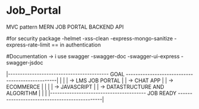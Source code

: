 # Job_Portal

MVC pattern MERN JOB PORTAL BACKEND API

#for security package
-helmet
-xss-clean
-express-mongo-sanitize
-express-rate-limit == in authentication

#Documentation
-> i use swagger
-swagger-doc
-swagger-ui-express
-swagger-jsdoc



|------------------------------------------ GOAL -------------------------------------------------|
|													                                                                        |
|        -> LMS JOB PORTAL								                                                        |
|        -> CHAT APP 										                                                          |
|        -> ECOMMERCE									                                                            |
|													                                                                        |
|        -> JAVASCRIPT									                                                          |
|        -> DATASTRUCTURE AND ALGORITHM					                                                  |
|													                                                                        |
|---------------------------------------- JOB READY ----------------------------------------------|

